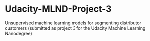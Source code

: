 # Udacity-MLND-Project-3
Unsupervised machine learning models for segmenting distributor customers (submitted as project 3 for the Udacity Machine Learning Nanodegree)
